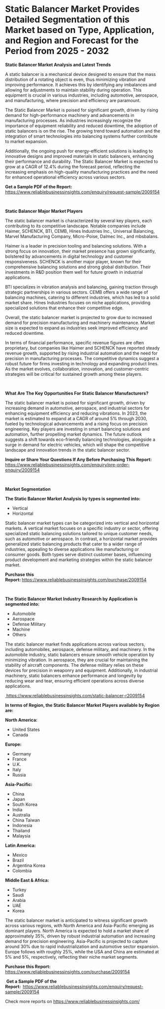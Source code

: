 <p><h1>Static Balancer Market Provides Detailed Segmentation of this Market based on Type, Application, and Region and Forecast for the Period from 2025 - 2032</h1></p><p><strong>Static Balancer Market Analysis and Latest Trends</strong></p>
<p><p>A static balancer is a mechanical device designed to ensure that the mass distribution of a rotating object is even, thus minimizing vibration and improving performance. It achieves this by identifying any imbalances and allowing for adjustments to maintain stability during operation. This equipment is crucial in various industries, including automotive, aerospace, and manufacturing, where precision and efficiency are paramount.</p><p>The Static Balancer Market is poised for significant growth, driven by rising demand for high-performance machinery and advancements in manufacturing processes. As industries increasingly recognize the importance of equipment reliability and reduced downtime, the adoption of static balancers is on the rise. The growing trend toward automation and the integration of smart technologies into balancing systems further contribute to market expansion.</p><p>Additionally, the ongoing push for energy-efficient solutions is leading to innovative designs and improved materials in static balancers, enhancing their performance and durability. The Static Balancer Market is expected to grow at a CAGR of 12.4% during the forecast period, reflecting the increasing emphasis on high-quality manufacturing practices and the need for enhanced operational efficiency across various sectors.</p></p>
<p><strong>Get a Sample PDF of the Report:&nbsp;</strong> <a href="https://www.reliablebusinessinsights.com/enquiry/request-sample/2009154?utm_campaign=2239&utm_medium=2&utm_source=Github&utm_content=ia&utm_term=10042025&utm_id=static-balancer">https://www.reliablebusinessinsights.com/enquiry/request-sample/2009154</a></p>
<p>&nbsp;</p>
<p><strong>Static Balancer Major Market Players</strong></p>
<p><p>The static balancer market is characterized by several key players, each contributing to its competitive landscape. Notable companies include Haimer, SCHENCK, BTI, CEMB, Hines Industries Inc., Universal Balancing, Marvel Manufacturing Company, Micro-Poise, Dalmec Inc., and mbsbalans.</p><p>Haimer is a leader in precision tooling and balancing solutions. With a strong focus on innovation, their market presence has grown significantly, bolstered by advancements in digital technology and customer responsiveness. SCHENCK is another major player, known for their comprehensive balancing solutions and strong global distribution. Their investments in R&D position them well for future growth in industrial applications.</p><p>BTI specializes in vibration analysis and balancing, gaining traction through strategic partnerships in various sectors. CEMB offers a wide range of balancing machines, catering to different industries, which has led to a solid market share. Hines Industries focuses on niche applications, providing specialized solutions that enhance their competitive edge.</p><p>Overall, the static balancer market is projected to grow due to increased demand for precision manufacturing and machinery maintenance. Market size is expected to expand as industries seek improved efficiency and reduced downtime.</p><p>In terms of financial performance, specific revenue figures are often proprietary, but companies like Haimer and SCHENCK have reported steady revenue growth, supported by rising industrial automation and the need for precision in manufacturing processes. The competitive dynamics suggest a robust future for firms investing in technology and expanding product lines. As the market evolves, collaboration, innovation, and customer-centric strategies will be critical for sustained growth among these players.</p></p>
<p>&nbsp;</p>
<p><strong>What Are The Key Opportunities For Static Balancer Manufacturers?</strong></p>
<p><p>The static balancer market is poised for significant growth, driven by increasing demand in automotive, aerospace, and industrial sectors for enhancing equipment efficiency and reducing vibrations. In 2023, the market is estimated to expand at a CAGR of around 5% through 2030, fueled by technological advancements and a rising focus on precision engineering. Key players are investing in smart balancing solutions and automation, further propelling market dynamics. The future outlook suggests a shift towards eco-friendly balancing technologies, alongside a surge in demand for electric vehicles, which will shape the competitive landscape and innovation trends in the static balancer sector.</p></p>
<p><strong>Inquire or Share Your Questions If Any Before Purchasing This Report:</strong> <a href="https://www.reliablebusinessinsights.com/enquiry/pre-order-enquiry/2009154?utm_campaign=2239&utm_medium=2&utm_source=Github&utm_content=ia&utm_term=10042025&utm_id=static-balancer">https://www.reliablebusinessinsights.com/enquiry/pre-order-enquiry/2009154</a></p>
<p>&nbsp;</p>
<p><strong>Market Segmentation</strong></p>
<p><strong>The Static Balancer Market Analysis by types is segmented into:</strong></p>
<p><ul><li>Vertical</li><li>Horizontal</li></ul></p>
<p><p>Static balancer market types can be categorized into vertical and horizontal markets. A vertical market focuses on a specific industry or sector, offering specialized static balancing solutions tailored to unique customer needs, such as automotive or aerospace. In contrast, a horizontal market provides generalized static balancing products that cater to a wider range of industries, appealing to diverse applications like manufacturing or consumer goods. Both types serve distinct customer bases, influencing product development and marketing strategies within the static balancer market.</p></p>
<p><strong>Purchase this Report:&nbsp;</strong><a href="https://www.reliablebusinessinsights.com/purchase/2009154?utm_campaign=2239&utm_medium=2&utm_source=Github&utm_content=ia&utm_term=10042025&utm_id=static-balancer">https://www.reliablebusinessinsights.com/purchase/2009154</a></p>
<p>&nbsp;</p>
<p><strong>The Static Balancer Market Industry Research by Application is segmented into:</strong></p>
<p><ul><li>Automobile</li><li>Aerospace</li><li>Defense Military</li><li>Machine</li><li>Others</li></ul></p>
<p><p>The static balancer market finds applications across various sectors, including automobiles, aerospace, defense military, and machinery. In the automobile industry, static balancers ensure smooth vehicle operation by minimizing vibration. In aerospace, they are crucial for maintaining the stability of aircraft components. The defense military relies on these devices for precision in weaponry and equipment. Additionally, in industrial machinery, static balancers enhance performance and longevity by reducing wear and tear, ensuring efficient operations across diverse applications.</p></p>
<p><a href="https://www.reliablebusinessinsights.com/static-balancer-r2009154?utm_campaign=2239&utm_medium=2&utm_source=Github&utm_content=ia&utm_term=10042025&utm_id=static-balancer">&nbsp;https://www.reliablebusinessinsights.com/static-balancer-r2009154</a></p>
<p><strong>In terms of Region, the Static Balancer Market Players available by Region are:</strong></p>
<p>
    <p> <strong> North America: </strong>
        <ul>
            <li>United States</li>
            <li>Canada</li>
        </ul>
        </p> 
    <p> <strong> Europe: </strong>
        <ul>
            <li>Germany</li>
            <li>France</li>
            <li>U.K.</li>
            <li>Italy</li>
            <li>Russia</li>
        </ul>
        </p> 
    <p> <strong> Asia-Pacific: </strong>
        <ul>
            <li>China</li>
            <li>Japan</li>
            <li>South Korea</li>
            <li>India</li>
            <li>Australia</li>
            <li>China Taiwan</li>
            <li>Indonesia</li>
            <li>Thailand</li>
            <li>Malaysia</li>
        </ul>
        </p> 
    <p> <strong> Latin America: </strong>
        <ul>
            <li>Mexico</li>
            <li>Brazil</li>
            <li>Argentina Korea</li>
            <li>Colombia</li>
        </ul>
        </p> 
    <p> <strong> Middle East & Africa: </strong>
        <ul>
            <li>Turkey</li>
            <li>Saudi</li>
            <li>Arabia</li>
            <li>UAE</li>
            <li>Korea</li>
        </ul>
    </p>
    </p>
<p><p>The static balancer market is anticipated to witness significant growth across various regions, with North America and Asia-Pacific emerging as dominant players. North America is expected to hold a market share of approximately 35%, driven by robust industrial automation and increasing demand for precision engineering. Asia-Pacific is projected to capture around 30% due to rapid industrialization and automotive sector expansion. Europe follows with roughly 25%, while the USA and China are estimated at 5% and 5%, respectively, reflecting their niche market segments.</p></p>
<p><strong>Purchase this Report: </strong><a href="https://www.reliablebusinessinsights.com/purchase/2009154?utm_campaign=2239&utm_medium=2&utm_source=Github&utm_content=ia&utm_term=10042025&utm_id=static-balancer">https://www.reliablebusinessinsights.com/purchase/2009154</a></p>
<p>&nbsp;<strong>Get a Sample PDF of the Report:&nbsp;&nbsp;</strong><a href="https://www.reliablebusinessinsights.com/enquiry/request-sample/2009154?utm_campaign=2239&utm_medium=2&utm_source=Github&utm_content=ia&utm_term=10042025&utm_id=static-balancer">https://www.reliablebusinessinsights.com/enquiry/request-sample/2009154</a></p>
<p><strong></strong></p>
<p>Check more reports on <a href="https://www.reliablebusinessinsights.com/?utm_campaign=2239&utm_medium=2&utm_source=Github&utm_content=ia&utm_term=10042025&utm_id=static-balancer">https://www.reliablebusinessinsights.com/</a></p>